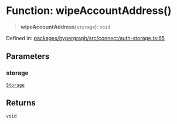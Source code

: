 # Function: wipeAccountAddress()

> **wipeAccountAddress**(`storage`): `void`

Defined in: [packages/hypergraph/src/connect/auth-storage.ts:65](https://github.com/hashirpm/hypergraph/blob/ab4ea1cdb9430798142e0d735aac9d31c2cf0ae0/packages/hypergraph/src/connect/auth-storage.ts#L65)

## Parameters

### storage

[`Storage`](../type-aliases/Storage.md)

## Returns

`void`
